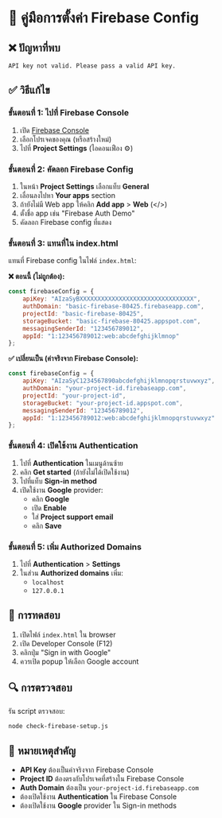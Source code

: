 # 🔧 คู่มือการตั้งค่า Firebase Config

## ❌ ปัญหาที่พบ
```
API key not valid. Please pass a valid API key.
```

## ✅ วิธีแก้ไข

### ขั้นตอนที่ 1: ไปที่ Firebase Console
1. เปิด [Firebase Console](https://console.firebase.google.com/)
2. เลือกโปรเจคของคุณ (หรือสร้างใหม่)
3. ไปที่ **Project Settings** (ไอคอนเฟือง ⚙️)

### ขั้นตอนที่ 2: คัดลอก Firebase Config
1. ในหน้า **Project Settings** เลือกแท็บ **General**
2. เลื่อนลงไปหา **Your apps** section
3. ถ้ายังไม่มี Web app ให้คลิก **Add app** > **Web** (</>)
4. ตั้งชื่อ app เช่น "Firebase Auth Demo"
5. คัดลอก Firebase config ที่แสดง

### ขั้นตอนที่ 3: แทนที่ใน index.html
แทนที่ Firebase config ในไฟล์ `index.html`:

**❌ ตอนนี้ (ไม่ถูกต้อง):**
```javascript
const firebaseConfig = {
    apiKey: "AIzaSyBXXXXXXXXXXXXXXXXXXXXXXXXXXXXXXXX",
    authDomain: "basic-firebase-80425.firebaseapp.com",
    projectId: "basic-firebase-80425",
    storageBucket: "basic-firebase-80425.appspot.com",
    messagingSenderId: "123456789012",
    appId: "1:123456789012:web:abcdefghijklmnop"
};
```

**✅ เปลี่ยนเป็น (ค่าจริงจาก Firebase Console):**
```javascript
const firebaseConfig = {
    apiKey: "AIzaSyC1234567890abcdefghijklmnopqrstuvwxyz",
    authDomain: "your-project-id.firebaseapp.com",
    projectId: "your-project-id",
    storageBucket: "your-project-id.appspot.com",
    messagingSenderId: "123456789012",
    appId: "1:123456789012:web:abcdefghijklmnopqrstuvwxyz"
};
```

### ขั้นตอนที่ 4: เปิดใช้งาน Authentication
1. ไปที่ **Authentication** ในเมนูด้านซ้าย
2. คลิก **Get started** (ถ้ายังไม่ได้เปิดใช้งาน)
3. ไปที่แท็บ **Sign-in method**
4. เปิดใช้งาน **Google** provider:
   - คลิก **Google**
   - เปิด **Enable**
   - ใส่ **Project support email**
   - คลิก **Save**

### ขั้นตอนที่ 5: เพิ่ม Authorized Domains
1. ไปที่ **Authentication** > **Settings**
2. ในส่วน **Authorized domains** เพิ่ม:
   - `localhost`
   - `127.0.0.1`

## 🧪 การทดสอบ
1. เปิดไฟล์ `index.html` ใน browser
2. เปิด Developer Console (F12)
3. คลิกปุ่ม "Sign in with Google"
4. ควรเปิด popup ให้เลือก Google account

## 🔍 การตรวจสอบ
รัน script ตรวจสอบ:
```bash
node check-firebase-setup.js
```

## 📝 หมายเหตุสำคัญ
- **API Key** ต้องเป็นค่าจริงจาก Firebase Console
- **Project ID** ต้องตรงกับโปรเจคที่สร้างใน Firebase Console
- **Auth Domain** ต้องเป็น `your-project-id.firebaseapp.com`
- ต้องเปิดใช้งาน **Authentication** ใน Firebase Console
- ต้องเปิดใช้งาน **Google** provider ใน Sign-in methods 